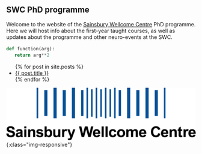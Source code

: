 ## SWC PhD programme

Welcome to the website of the [Sainsbury Wellcome Centre](http://www.ucl.ac.uk/swc) PhD programme. Here we will host info about the first-year taught courses, as well as updates about the programme and other neuro-events at the SWC.

```python
def function(arg):
   return arg**2
```

<ul>
  {% for post in site.posts %}
    <li>
      <a href="{{ post.url }}">{{ post.title }}</a>
    </li>
  {% endfor %}
</ul>



![swc-logo](figs/SWC_Logo_4C_Blue-CMYK-1024x286.png){:class="img-responsive"}

